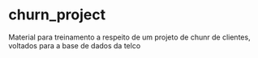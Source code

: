 # churn_project
Material para treinamento a respeito de um projeto de chunr de clientes, voltados para a base de dados da telco
